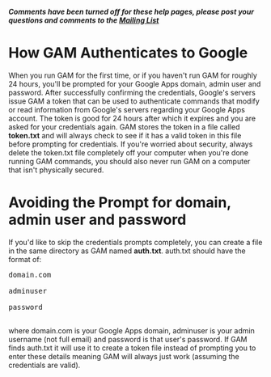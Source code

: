 _**Comments have been turned off for these help pages, please post your questions and comments to the [Mailing List](http://groups.google.com/group/google-apps-manager)**_

# How GAM Authenticates to Google
When you run GAM for the first time, or if you haven't run GAM for roughly 24 hours, you'll be prompted for your Google Apps domain, admin user and password. After successfully confirming the credentials, Google's servers issue GAM a token that can be used to authenticate commands that modify or read information from Google's servers regarding your Google Apps account. The token is good for 24 hours after which it expires and you are asked for your credentials again. GAM stores the token in a file called **token.txt** and will always check to see if it has a valid token in this file before prompting for credentials. If you're worried about security, always delete the token.txt file completely off your computer when you're done running GAM commands, you should also never run GAM on a computer that isn't physically secured.

# Avoiding the Prompt for domain, admin user and password
If you'd like to skip the credentials prompts completely, you can create a file in the same directory as GAM named **auth.txt**. auth.txt should have the format of:
<pre>
domain.com<br>
adminuser<br>
password<br>
</pre>
where domain.com is your Google Apps domain, adminuser is your admin username (not full email) and password is that user's password. If GAM finds auth.txt it will use it to create a token file instead of prompting you to enter these details meaning GAM will always just work (assuming the credentials are valid).